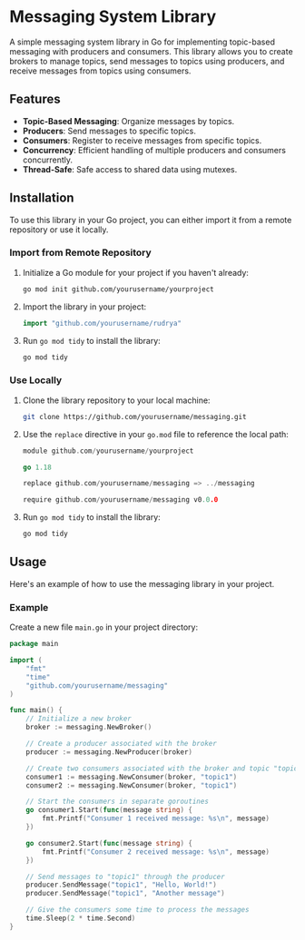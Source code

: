# Messaging System Library

A simple messaging system library in Go for implementing topic-based messaging with producers and consumers. This library allows you to create brokers to manage topics, send messages to topics using producers, and receive messages from topics using consumers.

## Features

- **Topic-Based Messaging**: Organize messages by topics.
- **Producers**: Send messages to specific topics.
- **Consumers**: Register to receive messages from specific topics.
- **Concurrency**: Efficient handling of multiple producers and consumers concurrently.
- **Thread-Safe**: Safe access to shared data using mutexes.

## Installation

To use this library in your Go project, you can either import it from a remote repository or use it locally.

### Import from Remote Repository

1. Initialize a Go module for your project if you haven't already:

    ```bash
    go mod init github.com/yourusername/yourproject
    ```

2. Import the library in your project:

    ```go
    import "github.com/yourusername/rudrya"
    ```

3. Run `go mod tidy` to install the library:

    ```bash
    go mod tidy
    ```

### Use Locally

1. Clone the library repository to your local machine:

    ```bash
    git clone https://github.com/yourusername/messaging.git
    ```

2. Use the `replace` directive in your `go.mod` file to reference the local path:

    ```go
    module github.com/yourusername/yourproject

    go 1.18

    replace github.com/yourusername/messaging => ../messaging

    require github.com/yourusername/messaging v0.0.0
    ```

3. Run `go mod tidy` to install the library:

    ```bash
    go mod tidy
    ```

## Usage

Here's an example of how to use the messaging library in your project.

### Example

Create a new file `main.go` in your project directory:

```go
package main

import (
    "fmt"
    "time"
    "github.com/yourusername/messaging"
)

func main() {
    // Initialize a new broker
    broker := messaging.NewBroker()

    // Create a producer associated with the broker
    producer := messaging.NewProducer(broker)

    // Create two consumers associated with the broker and topic "topic1"
    consumer1 := messaging.NewConsumer(broker, "topic1")
    consumer2 := messaging.NewConsumer(broker, "topic1")

    // Start the consumers in separate goroutines
    go consumer1.Start(func(message string) {
        fmt.Printf("Consumer 1 received message: %s\n", message)
    })

    go consumer2.Start(func(message string) {
        fmt.Printf("Consumer 2 received message: %s\n", message)
    })

    // Send messages to "topic1" through the producer
    producer.SendMessage("topic1", "Hello, World!")
    producer.SendMessage("topic1", "Another message")

    // Give the consumers some time to process the messages
    time.Sleep(2 * time.Second)
}

